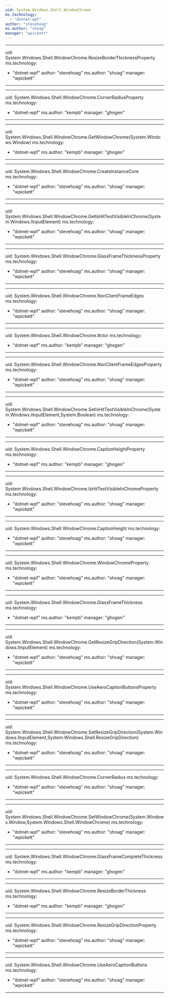 ```yaml
---
uid: System.Windows.Shell.WindowChrome
ms.technology: 
  - "dotnet-wpf"
author: "stevehoag"
ms.author: "shoag"
manager: "wpickett"
---
```


---
uid: System.Windows.Shell.WindowChrome.ResizeBorderThicknessProperty
ms.technology: 
  - "dotnet-wpf"
author: "stevehoag"
ms.author: "shoag"
manager: "wpickett"
---

---
uid: System.Windows.Shell.WindowChrome.CornerRadiusProperty
ms.technology: 
  - "dotnet-wpf"
ms.author: "kempb"
manager: "ghogen"
---

---
uid: System.Windows.Shell.WindowChrome.GetWindowChrome(System.Windows.Window)
ms.technology: 
  - "dotnet-wpf"
ms.author: "kempb"
manager: "ghogen"
---

---
uid: System.Windows.Shell.WindowChrome.CreateInstanceCore
ms.technology: 
  - "dotnet-wpf"
author: "stevehoag"
ms.author: "shoag"
manager: "wpickett"
---

---
uid: System.Windows.Shell.WindowChrome.GetIsHitTestVisibleInChrome(System.Windows.IInputElement)
ms.technology: 
  - "dotnet-wpf"
author: "stevehoag"
ms.author: "shoag"
manager: "wpickett"
---

---
uid: System.Windows.Shell.WindowChrome.GlassFrameThicknessProperty
ms.technology: 
  - "dotnet-wpf"
author: "stevehoag"
ms.author: "shoag"
manager: "wpickett"
---

---
uid: System.Windows.Shell.WindowChrome.NonClientFrameEdges
ms.technology: 
  - "dotnet-wpf"
author: "stevehoag"
ms.author: "shoag"
manager: "wpickett"
---

---
uid: System.Windows.Shell.WindowChrome.#ctor
ms.technology: 
  - "dotnet-wpf"
ms.author: "kempb"
manager: "ghogen"
---

---
uid: System.Windows.Shell.WindowChrome.NonClientFrameEdgesProperty
ms.technology: 
  - "dotnet-wpf"
author: "stevehoag"
ms.author: "shoag"
manager: "wpickett"
---

---
uid: System.Windows.Shell.WindowChrome.SetIsHitTestVisibleInChrome(System.Windows.IInputElement,System.Boolean)
ms.technology: 
  - "dotnet-wpf"
author: "stevehoag"
ms.author: "shoag"
manager: "wpickett"
---

---
uid: System.Windows.Shell.WindowChrome.CaptionHeightProperty
ms.technology: 
  - "dotnet-wpf"
ms.author: "kempb"
manager: "ghogen"
---

---
uid: System.Windows.Shell.WindowChrome.IsHitTestVisibleInChromeProperty
ms.technology: 
  - "dotnet-wpf"
author: "stevehoag"
ms.author: "shoag"
manager: "wpickett"
---

---
uid: System.Windows.Shell.WindowChrome.CaptionHeight
ms.technology: 
  - "dotnet-wpf"
author: "stevehoag"
ms.author: "shoag"
manager: "wpickett"
---

---
uid: System.Windows.Shell.WindowChrome.WindowChromeProperty
ms.technology: 
  - "dotnet-wpf"
author: "stevehoag"
ms.author: "shoag"
manager: "wpickett"
---

---
uid: System.Windows.Shell.WindowChrome.GlassFrameThickness
ms.technology: 
  - "dotnet-wpf"
ms.author: "kempb"
manager: "ghogen"
---

---
uid: System.Windows.Shell.WindowChrome.GetResizeGripDirection(System.Windows.IInputElement)
ms.technology: 
  - "dotnet-wpf"
author: "stevehoag"
ms.author: "shoag"
manager: "wpickett"
---

---
uid: System.Windows.Shell.WindowChrome.UseAeroCaptionButtonsProperty
ms.technology: 
  - "dotnet-wpf"
author: "stevehoag"
ms.author: "shoag"
manager: "wpickett"
---

---
uid: System.Windows.Shell.WindowChrome.SetResizeGripDirection(System.Windows.IInputElement,System.Windows.Shell.ResizeGripDirection)
ms.technology: 
  - "dotnet-wpf"
author: "stevehoag"
ms.author: "shoag"
manager: "wpickett"
---

---
uid: System.Windows.Shell.WindowChrome.CornerRadius
ms.technology: 
  - "dotnet-wpf"
author: "stevehoag"
ms.author: "shoag"
manager: "wpickett"
---

---
uid: System.Windows.Shell.WindowChrome.SetWindowChrome(System.Windows.Window,System.Windows.Shell.WindowChrome)
ms.technology: 
  - "dotnet-wpf"
author: "stevehoag"
ms.author: "shoag"
manager: "wpickett"
---

---
uid: System.Windows.Shell.WindowChrome.GlassFrameCompleteThickness
ms.technology: 
  - "dotnet-wpf"
ms.author: "kempb"
manager: "ghogen"
---

---
uid: System.Windows.Shell.WindowChrome.ResizeBorderThickness
ms.technology: 
  - "dotnet-wpf"
ms.author: "kempb"
manager: "ghogen"
---

---
uid: System.Windows.Shell.WindowChrome.ResizeGripDirectionProperty
ms.technology: 
  - "dotnet-wpf"
author: "stevehoag"
ms.author: "shoag"
manager: "wpickett"
---

---
uid: System.Windows.Shell.WindowChrome.UseAeroCaptionButtons
ms.technology: 
  - "dotnet-wpf"
author: "stevehoag"
ms.author: "shoag"
manager: "wpickett"
---
